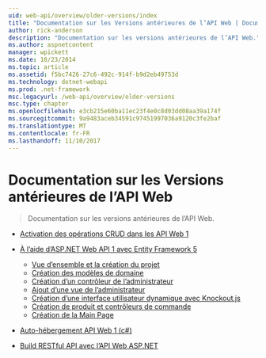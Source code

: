 ```yaml
---
uid: web-api/overview/older-versions/index
title: "Documentation sur les Versions antérieures de l’API Web | Documents Microsoft"
author: rick-anderson
description: "Documentation sur les versions antérieures de l’API Web."
ms.author: aspnetcontent
manager: wpickett
ms.date: 10/23/2014
ms.topic: article
ms.assetid: f5bc7426-27c6-492c-914f-b9d2eb49753d
ms.technology: dotnet-webapi
ms.prod: .net-framework
msc.legacyurl: /web-api/overview/older-versions
msc.type: chapter
ms.openlocfilehash: e3cb215e60ba11ec23f4e0c8d03dd08aa39a174f
ms.sourcegitcommit: 9a9483aceb34591c97451997036a9120c3fe2baf
ms.translationtype: MT
ms.contentlocale: fr-FR
ms.lasthandoff: 11/10/2017
---
```

<a name="documentation-on-older-versions-of-web-api"></a>Documentation sur les Versions antérieures de l’API Web
====================
> Documentation sur les versions antérieures de l’API Web.


- [Activation des opérations CRUD dans les API Web 1](creating-a-web-api-that-supports-crud-operations.md)
- [À l’aide d’ASP.NET Web API 1 avec Entity Framework 5](using-web-api-1-with-entity-framework-5/index.md)

    - [Vue d’ensemble et la création du projet](using-web-api-1-with-entity-framework-5/using-web-api-with-entity-framework-part-1.md)
    - [Création des modèles de domaine](using-web-api-1-with-entity-framework-5/using-web-api-with-entity-framework-part-2.md)
    - [Création d’un contrôleur de l’administrateur](using-web-api-1-with-entity-framework-5/using-web-api-with-entity-framework-part-3.md)
    - [Ajout d’une vue de l’administrateur](using-web-api-1-with-entity-framework-5/using-web-api-with-entity-framework-part-4.md)
    - [Création d’une interface utilisateur dynamique avec Knockout.js](using-web-api-1-with-entity-framework-5/using-web-api-with-entity-framework-part-5.md)
    - [Création de produit et contrôleurs de commande](using-web-api-1-with-entity-framework-5/using-web-api-with-entity-framework-part-6.md)
    - [Création de la Main Page](using-web-api-1-with-entity-framework-5/using-web-api-with-entity-framework-part-7.md)
- [Auto-hébergement API Web 1 (c#)](self-host-a-web-api.md)
- [Build RESTful API avec l’API Web ASP.NET](build-restful-apis-with-aspnet-web-api.md)
